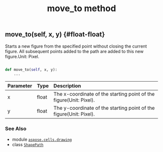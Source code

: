 ﻿---
title: move_to method
second_title: Aspose.Cells for Python via .NET API References
description: 
type: docs
weight: 60
url: /aspose.cells.drawing/shapepath/move_to/
is_root: false
---

## move_to(self, x, y) {#float-float}

Starts a new figure from the specified point without closing the current figure. All subsequent points added to the path are added to this new figure.Unit: Pixel.



```python

def move_to(self, x, y):
    ...
```


| Parameter | Type | Description |
| :- | :- | :- |
| x | float | The x-coordinate of the starting point of the figure(Unit: Pixel). |
| y | float | The y-coordinate of the starting point of the figure(Unit: Pixel). |



### See Also
* module [`aspose.cells.drawing`](../../)
* class [`ShapePath`](/cells/python-net/aspose.cells.drawing/shapepath)
